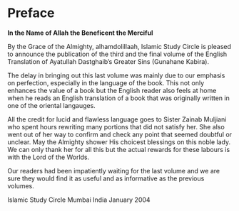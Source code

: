 Preface
=======

**In the Name of Allah the Beneficent the Merciful**

By the Grace of the Almighty, alhamdolillaah, Islamic Study Circle is
pleased to announce the publication of the third and the final volume of
the English Translation of Ayatullah Dastghaib’s Greater Sins (Gunahane
Kabira).

The delay in bringing out this last volume was mainly due to our
emphasis on perfection, especially in the language of the book. This not
only enhances the value of a book but the English reader also feels at
home when he reads an English translation of a book that was originally
written in one of the oriental langauges.

All the credit for lucid and flawless language goes to Sister Zainab
Muljiani who spent hours rewriting many portions that did not satisfy
her. She also went out of her way to confirm and check any point that
seemed doubtful or unclear. May the Almighty shower His choicest
blessings on this noble lady. We can only thank her for all this but the
actual rewards for these labours is with the Lord of the Worlds.

Our readers had been impatiently waiting for the last volume and we are
sure they would find it as useful and as informative as the previous
volumes.

Islamic Study Circle
Mumbai
India
January 2004


